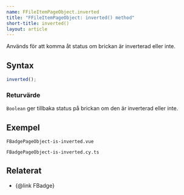 ```yaml
---
name: FFileItemPageObject.inverted
title: "FFileItemPageObject: inverted() method"
short-title: inverted()
layout: article
---
```


Används för att komma åt status om brickan är inverterad eller inte.

## Syntax

```ts nocompile nolint
inverted();
```

### Returvärde

`Boolean` ger tillbaka status på brickan om den är inverterad eller inte.

## Exempel

```import static
FBadgePageObject-is-inverted.vue
```

```import
FBadgePageObject-is-inverted.cy.ts
```

## Relaterat

- {@link FBadge}
